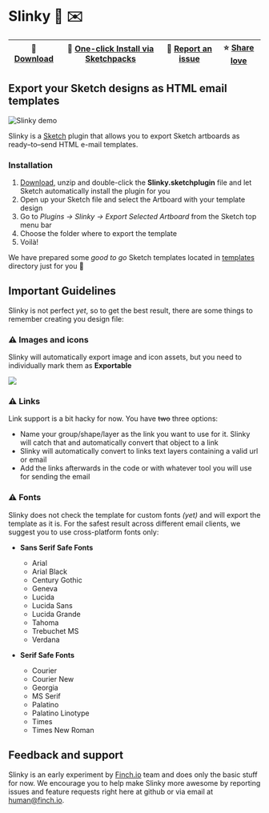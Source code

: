 # Slinky 💎 ✉️
💾 [Download](https://github.com/finchalyzer/slinky/releases/download/v0.1.1/Slinky.zip) | 💎 [One-click Install via Sketchpacks](https://sketchpacks.com/finchalyzer/slinky/install) | 🐞 [Report an issue](https://github.com/finchalyzer/slinky/issues/new) | ⭐️ [Share love](https://github.com/finchalyzer/slinky/stargazers)
--- | --- | --- | ---
## Export your Sketch designs as HTML email templates

![Slinky demo](http://cdn.finch.io/public/slinky.gif)

Slinky is a [Sketch](https://www.sketchapp.com) plugin that allows you to export Sketch artboards as ready–to–send HTML e-mail templates.

### Installation

1. [Download](https://github.com/finchalyzer/slinky/archive/master.zip), unzip and double-click the **Slinky.sketchplugin** file and let Sketch automatically install the plugin for you
2. Open up your Sketch file and select the Artboard with your template design
3. Go to *Plugins -> Slinky -> Export Selected Artboard* from the Sketch top menu bar
4. Choose the folder where to export the template
5. Voilà!

We have prepared some *good to go* Sketch templates located in [templates](https://github.com/finchalyzer/slinky/templates) directory just for you 🎁


## Important Guidelines
Slinky is not perfect _yet_, so to get the best result, there are some things to remember creating you design file:

### ⚠️ Images and icons
Slinky will automatically export image and icon assets, but you need to individually mark them as **Exportable**

![](http://cdn.finch.io/public/slinky-exportable.gif)


### ⚠️ Links
Link support is a bit hacky for now. You have ~~two~~ three options:
   - Name your group/shape/layer as the link you want to use for it. Slinky will catch that and automatically convert that object to a link
   - Slinky will automatically convert to links text layers containing a valid url or email
   - Add the links afterwards in the code or with whatever tool you will use for sending the email

### ⚠️ Fonts
Slinky does not check the template for custom fonts *(yet)* and will export the template as it is. For the safest result across different email clients, we suggest you to use cross-platform fonts only:

- **Sans Serif Safe Fonts**
   - Arial
   - Arial Black
   - Century Gothic
   - Geneva
   - Lucida
   - Lucida Sans
   - Lucida Grande
   - Tahoma
   - Trebuchet MS
   - Verdana

- **Serif Safe Fonts**
   - Courier
   - Courier New
   - Georgia
   - MS Serif
   - Palatino
   - Palatino Linotype
   - Times
   - Times New Roman

## Feedback and support
Slinky is an early experiment by [Finch.io](https://finch.io) team and does only the basic stuff for now. We encourage you to help make Slinky more awesome by reporting issues and feature requests right here at github or via email at [human@finch.io](human@finch.io).
